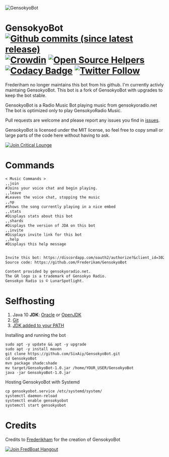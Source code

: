![GensokyoBot](https://sixaiy.com/images/gb-banner.png)
# GensokyoBot [![Github commits (since latest release)](https://img.shields.io/github/commits-since/SixAiy/GensokyoBot/latest.svg)]() [![Crowdin](https://d322cqt584bo4o.cloudfront.net/gensokyobot/localized.svg)](https://crowdin.com/project/gensokyobot) [![Open Source Helpers](https://www.codetriage.com/sixaiy/gensokyobot/badges/users.svg)](https://www.codetriage.com/sixaiy/gensokyobot) [![Codacy Badge](https://api.codacy.com/project/badge/Grade/c6e1a08d9ccd433991f2a6e777c48fce)](https://www.codacy.com/app/SixAiy/GensokyoBot?utm_source=github.com&amp;utm_medium=referral&amp;utm_content=SixAiy/GensokyoBot&amp;utm_campaign=Badge_Grade) [![Twitter Follow](https://img.shields.io/twitter/follow/sixaiy.svg?style=social&label=Follow)]()

Frederiham no longer maintains this bot from his github.
I'm currently activly maintaing GensokyoBot.
This bot is a fork of GensokyoBot with upgrades to keep the bot stable.

GensokyoBot is a Radio Music Bot playing music from gensokyoradio.net
The bot is optimized only to play GensokyoRadio Music.

Pull requests are welcome and please report any issues you find in [issues](https://github.com/SixAiy/GensokyoBot/issues).

GensokyoBot is licensed under the MIT license, so feel free to copy small or large parts of the code here without having to ask.

[![Join Critical Lounge](https://discordapp.com/api/guilds/269896638628102144/embed.png?style=banner2)](https://discord.gg/hHvUqkw)

# Commands
```md
< Music Commands >
,,join
#Joins your voice chat and begin playing.
,,leave
#Leaves the voice chat, stopping the music
,,np
#Shows the song currently playing in a nice embed
,,stats
#Displays stats about this bot
,,shards
#Displays the version of JDA on this bot
,,invite
#Displays invite link for this bot
,,help
#Displays this help message


Invite this bot: https://discordapp.com/oauth2/authorize?&client_id=302857939910131712&scope=bot
Source code: https://github.com/Frederikam/GensokyoBot

Content provided by gensokyoradio.net.
The GR logo is a trademark of Gensokyo Radio.
Gensokyo Radio is © LunarSpotlight.
```

# Selfhosting
1. Java 10 __JDK__: [Oracle](http://www.oracle.com/technetwork/java/javase/downloads/jdk10-downloads-4416644.html) or [OpenJDK](http://jdk.java.net/10/)
2. [Git](https://www.atlassian.com/git/tutorials/install-git)
3. [JDK added to your PATH](https://www.tutorialspoint.com/maven/maven_environment_setup.htm)

Installing and running the bot
```md
sudo apt -y update && apt -y upgrade
sudo apt -y install maven
git clone https://github.com/SixAiy/GensokyoBot.git
cd GensokyoBot
mvn package shade:shade
mv target/GensokyoBot-1.0.jar /home/YOUR_USER/GensokyoBot
java -jar GensokyoBot-1.0.jar
```

Hosting GensokyoBot with Systemd
```md
cp gensokyobot.service /etc/systemd/system/
systemctl daemon-reload
systemctl enable gensokyobot
systemctl start gensokyobot
```

# Credits
Credits to [Frederikham](https://github.com/Frederikam) for the creation of GensokyoBot

[![Join FredBoat Hangout](https://discordapp.com/api/guilds/174820236481134592/embed.png?style=banner2)](https://discord.gg/cgPFW4q)

